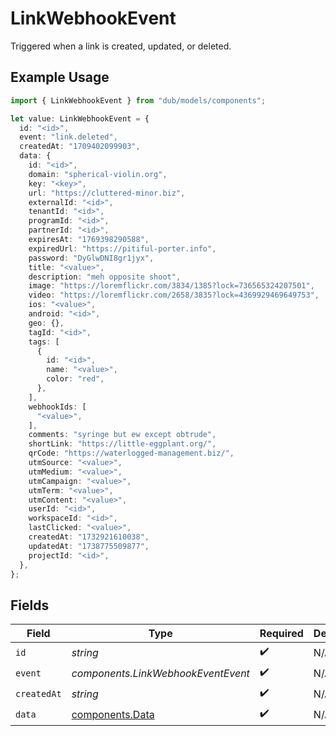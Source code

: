 # LinkWebhookEvent

Triggered when a link is created, updated, or deleted.

## Example Usage

```typescript
import { LinkWebhookEvent } from "dub/models/components";

let value: LinkWebhookEvent = {
  id: "<id>",
  event: "link.deleted",
  createdAt: "1709402099903",
  data: {
    id: "<id>",
    domain: "spherical-violin.org",
    key: "<key>",
    url: "https://cluttered-minor.biz",
    externalId: "<id>",
    tenantId: "<id>",
    programId: "<id>",
    partnerId: "<id>",
    expiresAt: "1769398290588",
    expiredUrl: "https://pitiful-porter.info",
    password: "DyGlwDNI8gr1jyx",
    title: "<value>",
    description: "meh opposite shoot",
    image: "https://loremflickr.com/3834/1385?lock=736565324207501",
    video: "https://loremflickr.com/2658/3835?lock=4369929469649753",
    ios: "<value>",
    android: "<id>",
    geo: {},
    tagId: "<id>",
    tags: [
      {
        id: "<id>",
        name: "<value>",
        color: "red",
      },
    ],
    webhookIds: [
      "<value>",
    ],
    comments: "syringe but ew except obtrude",
    shortLink: "https://little-eggplant.org/",
    qrCode: "https://waterlogged-management.biz/",
    utmSource: "<value>",
    utmMedium: "<value>",
    utmCampaign: "<value>",
    utmTerm: "<value>",
    utmContent: "<value>",
    userId: "<id>",
    workspaceId: "<id>",
    lastClicked: "<value>",
    createdAt: "1732921610038",
    updatedAt: "1738775509877",
    projectId: "<id>",
  },
};
```

## Fields

| Field                                              | Type                                               | Required                                           | Description                                        |
| -------------------------------------------------- | -------------------------------------------------- | -------------------------------------------------- | -------------------------------------------------- |
| `id`                                               | *string*                                           | :heavy_check_mark:                                 | N/A                                                |
| `event`                                            | *components.LinkWebhookEventEvent*                 | :heavy_check_mark:                                 | N/A                                                |
| `createdAt`                                        | *string*                                           | :heavy_check_mark:                                 | N/A                                                |
| `data`                                             | [components.Data](../../models/components/data.md) | :heavy_check_mark:                                 | N/A                                                |